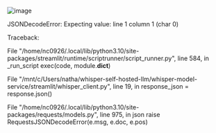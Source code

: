 ![image](https://github.com/NathanC0926/spark-seprep/assets/147186779/e7bbb99b-8ba3-4eea-a350-ef05ab6381e5)


JSONDecodeError: Expecting value: line 1 column 1 (char 0)

Traceback:

File "/home/nc0926/.local/lib/python3.10/site-packages/streamlit/runtime/scriptrunner/script_runner.py", line 584, in _run_script
    exec(code, module.__dict__)
    
File "/mnt/c/Users/natha/whisper-self-hosted-llm/whisper-model-service/streamlit/whisper_client.py", line 19, in <module>
    response_json = response.json()
    
File "/home/nc0926/.local/lib/python3.10/site-packages/requests/models.py", line 975, in json
    raise RequestsJSONDecodeError(e.msg, e.doc, e.pos)

